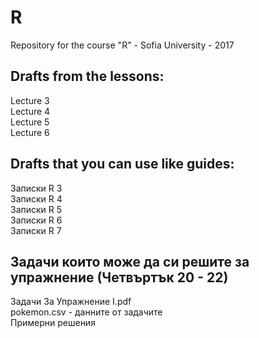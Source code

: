 # R
Repository for the course "R" - Sofia University - 2017

## Drafts from the lessons:
Lecture 3 <br />
Lecture 4 <br />
Lecture 5 <br />
Lecture 6 <br />

## Drafts that you can use like guides:
Записки R 3 <br />
Записки R 4 <br />
Записки R 5 <br />
Записки R 6 <br />
Записки R 7 <br />

## Задачи които може да си решите за упражнение (Четвъртък 20 - 22)
Задачи За Упражнение I.pdf <br />
pokemon.csv - данните от задачите <br />
Примерни решения <br />
